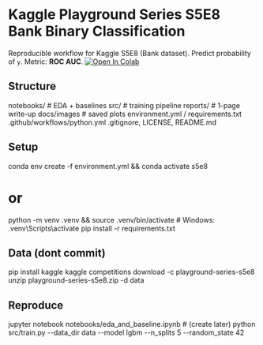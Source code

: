 # Kaggle Playground Series S5E8  Bank Binary Classification
Reproducible workflow for Kaggle S5E8 (Bank dataset). Predict probability of `y`. Metric: **ROC AUC**.
[![Open In Colab](https://colab.research.googleusercontent.com/assets/colab-badge.svg)](
https://colab.research.google.com/github/<your-username>/<your-repo>/blob/main/notebooks/eda_and_baseline.ipynb)

## Structure
notebooks/  # EDA + baselines
src/        # training pipeline
reports/    # 1-page write-up
docs/images # saved plots
environment.yml / requirements.txt
.github/workflows/python.yml
.gitignore, LICENSE, README.md

## Setup
conda env create -f environment.yml && conda activate s5e8
# or
python -m venv .venv && source .venv/bin/activate  # Windows: .venv\Scripts\activate
pip install -r requirements.txt

## Data (dont commit)
pip install kaggle
kaggle competitions download -c playground-series-s5e8
unzip playground-series-s5e8.zip -d data

## Reproduce
jupyter notebook notebooks/eda_and_baseline.ipynb  # (create later)
python src/train.py --data_dir data --model lgbm --n_splits 5 --random_state 42
